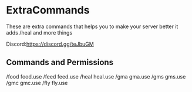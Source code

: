 # ExtraCommands
These are extra commands that helps you to make your server better it adds /heal and more things

Discord:https://discord.gg/teJbuGM


## Commands and Permissions

/food	food.use
/feed	feed.use
/heal	heal.use
/gma	gma.use
/gms	gms.use
/gmc	gmc.use
/fly	fly.use

